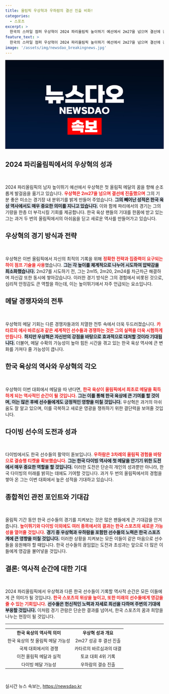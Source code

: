 ```yaml
---
title: 올림픽 우상혁과 우하람의 결선 진출 비화!
categories:
  - 스포츠
excerpt: >
  한국의 스마일 점퍼 우상혁이 2024 파리올림픽 높이뛰기 예선에서 2m27을 넘으며 결선에 진출, 첫 올림픽 메달 획득의 꿈에 가까워졌다. 그의 도전이 역사적으로 의미 있는 순간이 될지 주목된다!
feature_text: >
  한국의 스마일 점퍼 우상혁이 2024 파리올림픽 높이뛰기 예선에서 2m27을 넘으며 결선에 진출, 첫 올림픽 메달 획득의 꿈에 가까워졌다. 그의 도전이 역사적으로 의미 있는 순간이 될지 주목된다!
image: '/assets/img/newsdao_breakingnews.jpg'
---
```


<p><img src="/assets/img/newsdao_breakingnews.jpg" alt="pcversion 속보" /></p>

<h2 data-ke-size="size26">2024 파리올림픽에서의 우상혁의 성과</h2>

<p data-ke-size="size16">&nbsp;</p>

<p data-ke-size="size16">2024 파리올림픽의 남자 높이뛰기 예선에서 우상혁은 첫 올림픽 메달의 꿈을 향해 순조롭게 발걸음을 옮기고 있습니다. <b><span style="color: #ee2323;">우상혁은 2m27을 넘으며 결선에 진출했으며</span></b> 그의 기분 좋은 미소는 경기장 내 분위기를 밝게 만들어 주었습니다. <b><span style="background-color: #21538527;">그의 빼어난 성적은 한국 육상 역사에서도 매우 중요한 의미를 지니고 있습니다.</span></b> 이와 함께 파리에서의 경기는 그의 기량을 한층 더 부각시킬 기회를 제공합니다. 한국 육상 팬들의 기대를 한몸에 받고 있는 그는 과거 두 번의 올림픽에서의 아쉬움을 딛고 새로운 역사를 만들어가고 있습니다.</p>

<h2 data-ke-size="size26">우상혁의 경기 방식과 전략</h2>

<p data-ke-size="size16">&nbsp;</p>

<p data-ke-size="size16">우상혁은 이번 올림픽에서 자신의 최적의 기록을 위해 <b><span style="color: #ee2323;">정확한 전략과 집중력이 요구되는 하이 점프 기술을 사용</span></b>했습니다. <b><span style="background-color: #21538527;">그는 각 높이를 체계적으로 나누어 시도하여 압박감을 최소화했습니다.</span></b> 2m27를 시도하기 전, 그는 2m15, 2m20, 2m24를 차근차근 해결하며 자신감 또한 동시에 쌓아갔습니다. 이러한 경기 방식은 그의 경험에서 비롯된 것으로, 심리적 안정감도 큰 역할을 하는데, 이는 높이뛰기에서 자주 언급되는 요소입니다.</p>

<h2 data-ke-size="size26">메달 경쟁자와의 전투</h2>

<p data-ke-size="size16">&nbsp;</p>

<p data-ke-size="size16">우상혁의 메달 기회는 다른 경쟁자들과의 치열한 전투 속에서 더욱 두드러졌습니다. <b><span style="color: #ee2323;">카타르의 에사 바르심과 같은 세계적인 선수들과 경쟁하는 것은 그의 실력을 더욱 시험하게 만듭니다.</span></b> <b><span style="background-color: #21538527;">하지만 우상혁은 자신만의 강점을 바탕으로 효과적으로 대처할 것이라 기대됩니다.</span></b> 더불어, 메달 수확의 가능성이 높아 힘든 시간을 겪고 있는 한국 육상 역사에 큰 변화를 가져다 줄 가능성이 큽니다.</p>

<h2 data-ke-size="size26">한국 육상의 역사와 우상혁의 각오</h2>

<p data-ke-size="size16">&nbsp;</p>

<p data-ke-size="size16">우상혁이 이번 대회에서 메달을 따 낸다면, <b><span style="color: #ee2323;">한국 육상이 올림픽에서 최초로 메달을 획득하게 되는 역사적인 순간이 될 것입니다.</span></b> <b><span style="background-color: #21538527;">그는 이를 통해 한국 육상에 큰 기여를 할 것이며, 이는 많은 후배 선수들에게도 긍정적인 영향을 미칠 것입니다.</span></b> 우상혁은 과거의 아쉬움도 잘 알고 있으며, 이를 극복하고 새로운 영광을 쟁취하기 위한 결단력을 보여줄 것입니다.</p>

<h2 data-ke-size="size26">다이빙 선수의 도전과 성과</h2>

<p data-ke-size="size16">&nbsp;</p>

<p data-ke-size="size16">다이빙에서도 한국 선수들의 활약이 돋보입니다. <b><span style="color: #ee2323;">우하람은 3차례의 올림픽 경험을 바탕으로 결승행 티켓을 확보했습니다.</span></b> <b><span style="background-color: #21538527;">그는 한국 다이빙 역사에 첫 메달을 안기기 위한 도전에서 매우 중요한 역할을 할 것입니다.</span></b> 이러한 도전은 단순히 개인의 성과뿐만 아니라, 한국 다이빙의 미래를 밝히는 데에도 기여할 것입니다. 과거 두 번의 올림픽에서의 경험을 쌓아 온 그는 이번 대회에서 높은 성적을 기대하고 있습니다.</p>

<h2 data-ke-size="size26">종합적인 관전 포인트와 기대감</h2>

<p data-ke-size="size16">&nbsp;</p>

<p data-ke-size="size16">올림픽 기간 동안 한국 선수들의 경기를 지켜보는 것은 많은 팬들에게 큰 기대감을 안겨줍니다. <b><span style="color: #ee2323;">높이뛰기와 다이빙 이외에도 여러 종목에서의 결과는 한국 스포츠의 새로운 가능성을 열어줄 것입니다.</span></b> <b><span style="background-color: #21538527;">경기 중 우상혁과 우하람을 포함한 선수들의 노력은 한국 스포츠계에 큰 영향을 미칠 것입니다.</span></b> 이러한 상황을 지켜보는 모든 이들이 같은 마음으로 선수들을 응원해야 할 때입니다. 한국 선수들의 끊임없는 도전과 초성과는 앞으로 더 많은 이들에게 영감을 불어넣을 것입니다.</p>

<h2 data-ke-size="size26">결론: 역사적 순간에 대한 기대</h2>

<p data-ke-size="size16">&nbsp;</p>

<p data-ke-size="size16">2024 파리올림픽에서 우상혁과 다른 한국 선수들이 기록할 역사적 순간은 모든 이들에게 큰 의미가 될 것입니다. <b><span style="color: #ee2323;">한국 스포츠의 위상을 높이고, 또한 미래의 선수들에게 영감을 줄 수 있는 기회입니다.</span></b> <b><span style="background-color: #21538527;">선수들은 헌신적인 노력과 자세로 최선을 다하며 주변의 기대에 부응할 것입니다.</span></b> 이처럼 경기 관람은 단순한 결과를 넘어서, 한국 스포츠의 꿈과 희망을 나누는 현장이 될 것입니다.</p>

<hr>

<table style="width: 100%; border-collapse: collapse;">
<tr>
<td style="text-align: center; height: 17px;"><b>한국 육상의 역사적 의미</b></td>
<td style="text-align: center; height: 17px;"><b>우상혁 성과 개요</b></td>
</tr>
<tr>
<td style="text-align: center; height: 17px;">한국 육상의 첫 올림픽 메달 가능성</td>
<td style="text-align: center; height: 17px;">2m27 성공 후 결선 진출</td>
</tr>
<tr>
<td style="text-align: center; height: 17px;">국제 대회에서의 경쟁</td>
<td style="text-align: center; height: 17px;">카타르의 바르심과의 대결</td>
</tr>
<tr>
<td style="text-align: center; height: 17px;">이전 올림픽 메달과 실적</td>
<td style="text-align: center; height: 17px;">토쿄 대회 4위 기록</td>
</tr>
<tr>
<td style="text-align: center; height: 17px;">다이빙 메달 가능성</td>
<td style="text-align: center; height: 17px;">우하람의 결승 진출</td>
</tr>
</table>

<p data-ke-size="size16">&nbsp;</p>
실시간 뉴스 속보는, <a href="https://newsdao.kr" rel="dofollow">https://newsdao.kr</a>


